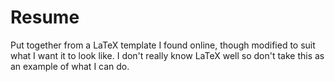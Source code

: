 # Resume
Put together from a LaTeX template I found online, though modified to suit what I want it to look like. I don't really know LaTeX well so don't take this as an example of what I can do.
